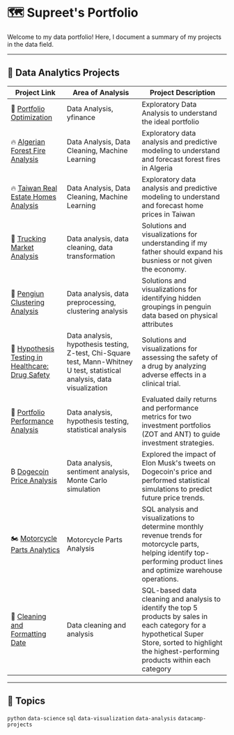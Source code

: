 # 🗺 Supreet's Portfolio
Welcome to my data portfolio! Here, I document a summary of my projects in the data field.

---



## 📝 Data Analytics Projects
| Project Link | Area of Analysis | Project Description |
|--------------|------------------|----------------------|
| 💸 [Portfolio Optimization](https://github.com/SupreetGha/ray-internation-traditional) | Data Analysis, yfinance | Exploratory Data Analysis to understand the ideal portfolio |
| 🔥 [Algerian Forest Fire Analysis](https://github.com/SupreetGha/algerian-forest-fires)  | Data Analysis, Data Cleaning, Machine Learning | Exploratory data analysis and predictive modeling to understand and forecast forest fires in Algeria |
| 🔥 [Taiwan Real Estate Homes Analysis](https://github.com/SupreetGha/taiwan-real-estate/blob/main/README.md)  | Data Analysis, Data Cleaning, Machine Learning | Exploratory data analysis and predictive modeling to understand and forecast home prices in Taiwan |
| 🚚 [Trucking Market Analysis](https://github.com/SupreetGha/trucking-market-analysis) | Data analysis, data cleaning, data transformation | Solutions and visualizations for understanding if my father should expand his busniess or not given the economy. |
| 🐧 [Pengiun Clustering Analysis](https://github.com/SupreetGha/penguin-clustering/blob/main/README.md) | Data analysis, data preprocessing, clustering analysis | Solutions and visualizations for identifying hidden groupings in penguin data based on physical attributes|
| 💊 [Hypothesis Testing in Healthcare: Drug Safety](https://github.com/SupreetGha/healthcare/blob/main/README.md) | Data analysis, hypothesis testing, Z-test, Chi-Square test, Mann-Whitney U test, statistical analysis, data visualization | Solutions and visualizations for assessing the safety of a drug by analyzing adverse effects in a clinical trial. |
| 🦡 [Portfolio Performance Analysis](https://github.com/SupreetGha/zot_portfolio/blob/main/README.md) | Data analysis, hypothesis testing, statistical analysis | Evaluated daily returns and performance metrics for two investment portfolios (ZOT and ANT) to guide investment strategies. |
| ₿ [Dogecoin Price Analysis](https://github.com/SupreetGha/socialcrypto) | Data analysis, sentiment analysis, Monte Carlo simulation | Explored the impact of Elon Musk's tweets on Dogecoin's price and performed statistical simulations to predict future price trends. |
| 🏍️ [Motorcycle Parts Analytics](https://github.com/SupreetGha/analyzing-motorcycle-parts) | Motorcycle Parts Analysis | SQL analysis and visualizations to determine monthly revenue trends for motorcycle parts, helping identify top-performing product lines and optimize warehouse operations.|
| 🧹 [Cleaning and Formatting Date](https://github.com/SupreetGha/analyzing-motorcycle-parts/blob/main/README.md) | Data cleaning and analysis | SQL-based data cleaning and analysis to identify the top 5 products by sales in each category for a hypothetical Super Store, sorted to highlight the highest-performing products within each category |

---


## 📌 Topics
`python` `data-science` `sql` `data-visualization` `data-analysis` `datacamp-projects`

